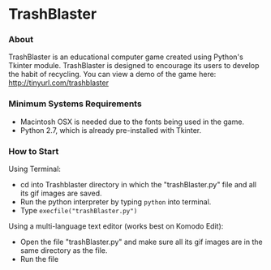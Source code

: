 # TrashBlaster

### About

TrashBlaster is an educational computer game created using Python's Tkinter module.
TrashBlaster is designed to encourage its users to develop the habit of recycling. 
You can view a demo of the game here: http://tinyurl.com/trashblaster 


### Minimum Systems Requirements

- Macintosh OSX is needed due to the fonts being used in the game.
- Python 2.7, which is already pre-installed with Tkinter.


### How to Start

Using Terminal:
- cd into Trashblaster directory in which the "trashBlaster.py" file and all its gif images are saved.
- Run the python interpreter by typing `python` into terminal.
- Type `execfile("trashBlaster.py")`

Using a multi-language text editor (works best on Komodo Edit):
- Open the file "trashBlaster.py" and make sure all its gif images are in the same directory as the file.
- Run the file

